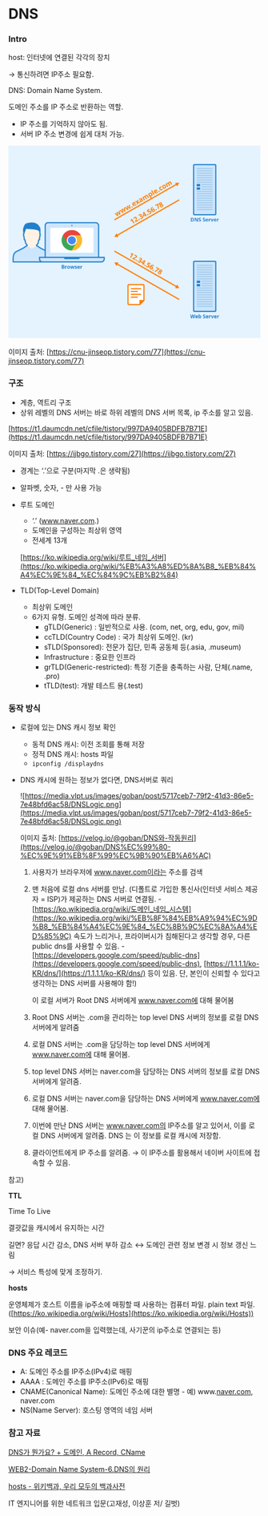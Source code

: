 # DNS

### Intro

host: 인터넷에 연결된 각각의 장치 

→ 통신하려면 IP주소 필요함.

DNS: Domain Name System. 

도메인 주소를 IP 주소로 반환하는 역할.

- IP 주소를 기억하지 않아도 됨.
- 서버 IP 주소 변경에 쉽게 대처 가능.

![Untitled](DNS%204a9f8/Untitled.png)

이미지 출처: [https://cnu-jinseop.tistory.com/77](https://cnu-jinseop.tistory.com/77)

### 구조

- 계층, 역트리 구조
- 상위 레벨의 DNS 서버는 바로 하위 레벨의 DNS 서버 목록, ip 주소를 알고 있음.

[https://t1.daumcdn.net/cfile/tistory/997DA9405BDFB7B71E](https://t1.daumcdn.net/cfile/tistory/997DA9405BDFB7B71E)

이미지 출처: [https://ijbgo.tistory.com/27](https://ijbgo.tistory.com/27)

- 경계는  ‘.’으로 구분(마지막 .은 생략됨)
- 알파벳, 숫자, - 만 사용 가능

- 루트 도메인
    - ‘.’ (www.naver.com.)
    - 도메인을 구성하는 최상위 영역
    - 전세계 13개
    
    [https://ko.wikipedia.org/wiki/루트_네임_서버](https://ko.wikipedia.org/wiki/%EB%A3%A8%ED%8A%B8_%EB%84%A4%EC%9E%84_%EC%84%9C%EB%B2%84)
    

- TLD(Top-Level Domain)
    - 최상위 도메인
    - 6가지 유형. 도메인 성격에 따라 분류.
        - gTLD(Generic) : 일반적으로 사용. (com, net, org, edu, gov, mil)
        - ccTLD(Country Code) : 국가 최상위 도메인. (kr)
        - sTLD(Sponsored): 전문가 집단, 민족 공동체 등(.asia, .museum)
        - Infrastructure : 중요한 인프라
        - grTLD(Generic-restricted): 특정 기준을 충족하는 사람, 단체(.name, .pro)
        - tTLD(test): 개발 테스트 용(.test)
        

### 동작 방식

- 로컬에 있는 DNS 캐시 정보 확인
    - 동적 DNS 캐시: 이전 조회를 통해 저장
    - 정적 DNS 캐시: hosts 파일
    - `ipconfig /displaydns`
    
- DNS 캐시에 원하는 정보가 없다면, DNS서버로 쿼리
    
    ![https://media.vlpt.us/images/goban/post/5717ceb7-79f2-41d3-86e5-7e48bfd6ac58/DNSLogic.png](https://media.vlpt.us/images/goban/post/5717ceb7-79f2-41d3-86e5-7e48bfd6ac58/DNSLogic.png)
    
    이미지 출처: [https://velog.io/@goban/DNS와-작동원리](https://velog.io/@goban/DNS%EC%99%80-%EC%9E%91%EB%8F%99%EC%9B%90%EB%A6%AC)
    
    1. 사용자가 브라우저에 www.naver.com이라는 주소를 검색
    2. 맨 처음에 로컬 dns 서버를 만남. (디폴트로 가입한 통신사(인터넷 서비스 제공자 = ISP)가 제공하는 DNS 서버로 연결됨. - [https://ko.wikipedia.org/wiki/도메인_네임_시스템](https://ko.wikipedia.org/wiki/%EB%8F%84%EB%A9%94%EC%9D%B8_%EB%84%A4%EC%9E%84_%EC%8B%9C%EC%8A%A4%ED%85%9C) 속도가 느리거나, 프라이버시가 침해된다고 생각할 경우, 다른 public dns를 사용할 수 있음. - [https://developers.google.com/speed/public-dns](https://developers.google.com/speed/public-dns),  [https://1.1.1.1/ko-KR/dns/](https://1.1.1.1/ko-KR/dns/) 등이 있음. 단, 본인이 신뢰할 수 있다고 생각하는 DNS 서버를 사용해야 함!)
        
        이 로컬 서버가 Root DNS 서버에게 www.naver.com에 대해 물어봄
        
    3. Root DNS 서버는 .com을 관리하는 top level DNS 서버의 정보를 로컬 DNS 서버에게 알려줌
    4. 로컬 DNS 서버는 .com을 담당하는 top level DNS 서버에게 www.naver.com에 대해 물어봄.
    5. top level DNS 서버는 naver.com을 담당하는 DNS 서버의 정보를 로컬 DNS 서버에게 알려줌.
    6. 로컬 DNS 서버는 naver.com을 담당하는 DNS 서버에게 www.naver.com에 대해 물어봄.
    7. 이번에 만난 DNS 서버는 www.naver.com의 IP주소를 알고 있어서, 이를 로컬 DNS 서버에게 알려줌. DNS 는 이 정보를 로컬 캐시에 저장함.
    8. 클라이언트에게 IP 주소를 알려줌. → 이 IP주소를 활용해서 네이버 사이트에 접속할 수 있음.
    

참고)

**TTL**

Time To Live

결괏값을 캐시에서 유지하는 시간

길면? 응답 시간 감소, DNS 서버 부하 감소 ↔ 도메인 관련 정보 변경 시 정보 갱신 느림 

→ 서비스 특성에 맞게 조정하기.

**hosts**

운영체제가 호스트 이름을 ip주소에 매핑할 때 사용하는 컴퓨터 파일. plain text 파일. ([https://ko.wikipedia.org/wiki/Hosts](https://ko.wikipedia.org/wiki/Hosts))

보안 이슈(예- naver.com을 입력했는데, 사기꾼의 ip주소로 연결되는 등)

### DNS 주요 레코드

- A: 도메인 주소를 IP주소(IPv4)로 매핑
- AAAA : 도메인 주소를 IP주소(IPv6)로 매핑
- CNAME(Canonical Name): 도메인 주소에 대한 별명 - 예) www.[naver.com](http://naver.com), naver.com
- NS(Name Server): 호스팅 영역의 네임 서버

### 참고 자료

[DNS가 뭔가요? + 도메인, A Record, CName](https://www.youtube.com/watch?v=6fc9NAQkcv0)

[WEB2-Domain Name System-6.DNS의 원리](https://www.youtube.com/watch?v=iM07I1X7qkg)

[hosts - 위키백과, 우리 모두의 백과사전](https://ko.wikipedia.org/wiki/Hosts)

IT 엔지니어를 위한 네트워크 입문(고재성, 이상훈 저/ 길벗)